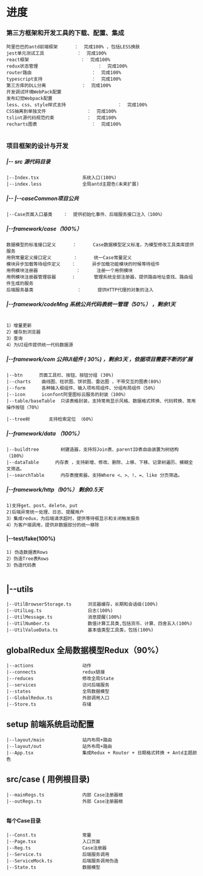 # 进度
### 第三方框架和开发工具的下载、配置、集成
```
阿里巴巴的antd前端框架      ：  完成100% ，包括LESS换肤
jest单元测试工具            ：  完成100%
react框架                   ：  完成100%
redux状态管理                      ：  完成100%
router路由                      ：  完成100%
typescript支持                  ：  完成100%
第三方库的DLL分离             ：  完成100%
开发调试环境WebPack配置
发布幻觉Webpack配置
less、css、style样式支持                   ：  完成100%
CSS抽离到单独文件               ：  完成100%
tslint源代码规范约束            ：  完成100% 
recharts图表                    ：  完成100% 
 
```
### 项目框架的设计与开发
#####   |-- src               源代码目录 
```
|--Index.tsx                系统入口(100%)
|--index.less               全局antd主题色(未来扩展)
```


##### |--  |--caseCommon项目公共
```
|--Case页面入口基类    ：  提供初始化事件、后端服务接口注入（100%）
```
 

##### |--framework/case（100%）
```
数据模型的标准接口定义      ：      Case数据模型定义标准，为模型修改工具类库提供服务
用例常量定义接口定义        ：      统一Case常量定义
模块异步加载等待组件定义    ：      异步加载功能模块的时候等待组件
用例模块注册器              ：      注册一个用例模块
用例模块注册器管理容器      :       管理系统全部注册器，提供路由地址查找、路由组件生成的服务
后端服务基类                ：      提供HTTP代理的对象的注入
```

##### |--framework/codeMng  系统公共代码表统一管理（50%） ，剩余1天
```
 
1）增量更新
2）缓存到浏览器
3）查询
4）为UI组件提供统一代码数据源
```

##### |--framework/com  公共UI组件  ( 30%) ，剩余3天 ，依据项目需要不断的扩展
```
|--btn      页面工具栏、按钮、按钮分组 (30%)
|--charts    曲线图、柱状图、饼状图、雷达图 ，不带交互的图表(80%)
|--form      各种输入框组件、输入项布局组件、分组布局组件（50%） 
|--icon      iconfont阿里图标云服务的封装（100%） 
|--table/baseTable  只读表格封装，支持常用显示风格、数据格式转换、代码转换、常用操作按钮（70%） 

|--tree树       支持检索定位 （60%）
```
##### |--framework/data   （100%）
```
|--buildtree        树建造器，支持将Join表、parentID表自由装置为树结构（100%）
|--dataTable      内存表 ，支持新增、修改、删除、上移、下移、记录树遍历、模糊全文筛选。
|--searchTable      内存表搜索器，支持Where <、>、!、=、like 分页筛选。

```

##### |--framework/http（90%） 剩余0.5天
```
1)支持get、post、delete、put
2)后端异常统一处理、日志、提醒用户
3）集成redux，为后端请求超时，提供等待框显示和关闭触发服务
4）为客户端调用，提供非数据部分的统一移除
```

#### |--test/fake(100%)
```
1) 伪造数据表Rows
2）伪造Tree表Rows
3）伪造代码表
 
```


## |--utils
```
|--UtilBrowserStorage.ts      浏览器缓存，长期和会话级(100%)                                           
|--UtilLog.ts                 日志(100%)                                                          
|--UtilMessage.ts             消息提醒(100%)                                           
|--UtilNumber.ts              数值计算工具类,包括货币、计算、四舍五入(100%)                                
|--UtilValueData.ts           基本值类型工具类，包括(100%)    
```



## globalRedux              全局数据模型Redux（90%）
```
|--actions                  动作
|--connects                 redux链接
|--reduces                  修改全局State
|--services                 访问后端服务
|--states                   全局数据模型
|--GlobalRedux.ts           外部调用入口
|--Store.ts                 存储
```


## setup                    前端系统启动配置
```
|--layout/main              站内布局+路由
|--layout/out               站外布局+路由
|--App.tsx                  集成Redux + Router + 日期格式转换 + Antd主题颜色
 ```
 



## src/case    ( 用例根目录)
```
|--mainRegs.ts              内部 Case注册器根
|--outRegs.ts               外部 Case注册器根
 
```



#### 每个Case目录
```
|--Const.ts                 常量
|--Page.tsx                 入口页面
|--Reg.ts                   Case注册器
|--Service.ts               后端服务调用
|--ServiceMock.ts           后端服务调用伪造
|--State.ts                 数据模型
```
